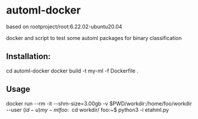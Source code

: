 # automl-docker

based on rootproject/root:6.22.02-ubuntu20.04

docker and script to test some automl packages for binary classification 

## Installation:

cd automl-docker
docker build -t my-ml -f Dockerfile .

## Usage 

docker run --rm -it --shm-size=3.00gb -v $PWD/workdir:/home/foo/workdir --user $(id -u) my-ml 
foo:~$ cd workdir/
foo:~$ python3 -i etahml.py

